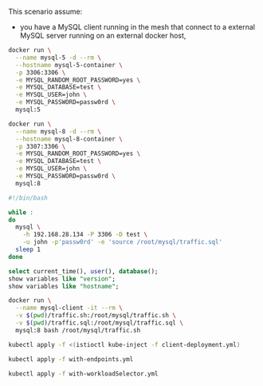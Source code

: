 This scenario assume:

* you have a MySQL client running in the mesh that connect to a external MySQL server running on an external docker host,

```bash
docker run \
  --name mysql-5 -d --rm \
  --hostname mysql-5-container \
  -p 3306:3306 \
  -e MYSQL_RANDOM_ROOT_PASSWORD=yes \
  -e MYSQL_DATABASE=test \
  -e MYSQL_USER=john \
  -e MYSQL_PASSWORD=passw0rd \
  mysql:5
```

```bash
docker run \
  --name mysql-8 -d --rm \
  --hostname mysql-8-container \
  -p 3307:3306 \
  -e MYSQL_RANDOM_ROOT_PASSWORD=yes \
  -e MYSQL_DATABASE=test \
  -e MYSQL_USER=john \
  -e MYSQL_PASSWORD=passw0rd \
  mysql:8
```

```bash
#!/bin/bash

while :
do
  mysql \
    -h 192.168.28.134 -P 3306 -D test \
    -u john -p'passw0rd' -e 'source /root/mysql/traffic.sql'
  sleep 1
done
```

```sql
select current_time(), user(), database();
show variables like "version";
show variables like "hostname";
```

```bash
docker run \
  --name mysql-client -it --rm \
  -v $(pwd)/traffic.sh:/root/mysql/traffic.sh \
  -v $(pwd)/traffic.sql:/root/mysql/traffic.sql \
  mysql:8 bash /root/mysql/traffic.sh
```

```bash
kubectl apply -f <(istioctl kube-inject -f client-deployment.yml)
```

```bash
kubectl apply -f with-endpoints.yml
```

```bash
kubectl apply -f with-workloadSelector.yml
```
 
